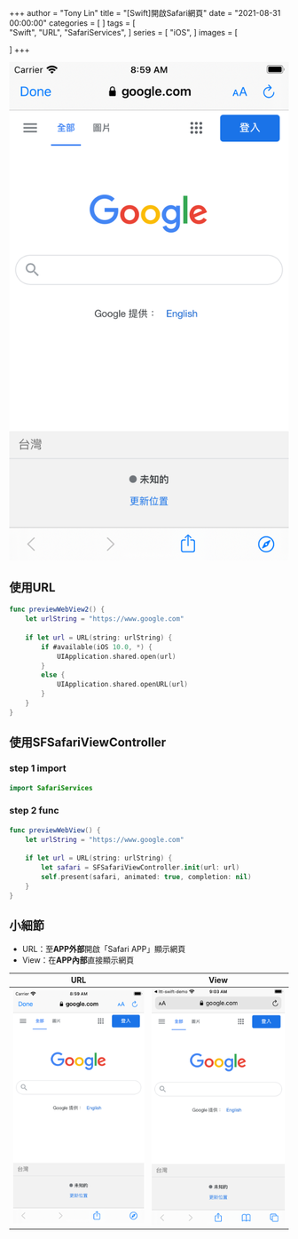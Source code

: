 +++
author = "Tony Lin"
title = "[Swift]開啟Safari網頁"
date = "2021-08-31 00:00:00"
categories = [
]
tags = [    
  "Swift",
  "URL",
  "SafariServices",
]
series = [
  "iOS",
]
images = [

]
+++

![image](/images/posts/swift_open_safari_1.png)
<!--more-->

## 使用URL

```swift
func previewWebView2() {
    let urlString = "https://www.google.com"
    
    if let url = URL(string: urlString) {
        if #available(iOS 10.0, *) {
            UIApplication.shared.open(url)
        }
        else {
            UIApplication.shared.openURL(url)
        }
    }
}
```

## 使用SFSafariViewController

### step 1 import
```swift
import SafariServices
```

### step 2 func

```swift
func previewWebView() {
    let urlString = "https://www.google.com"
    
    if let url = URL(string: urlString) {
        let safari = SFSafariViewController.init(url: url)
        self.present(safari, animated: true, completion: nil)
    }
}
```

## 小細節

- URL：至**APP外部**開啟「Safari APP」顯示網頁
- View：在**APP內部**直接顯示網頁

|                       URL                       |                      View                       |
| :---------------------------------------------: | :---------------------------------------------: |
| ![image](/images/posts/swift_open_safari_1.png) | ![image](/images/posts/swift_open_safari_2.png) |
